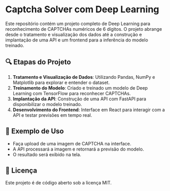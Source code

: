 # Captcha Solver com Deep Learning

Este repositório contém um projeto completo de Deep Learning para reconhecimento de CAPTCHAs numéricos de 6 dígitos. O projeto abrange desde o tratamento e visualização dos dados até a construção e implantação de uma API e um frontend para a inferência do modelo treinado.


## 🔍 Etapas do Projeto
1. **Tratamento e Visualização de Dados**: Utilizando Pandas, NumPy e Matplotlib para explorar e entender o dataset.
2. **Treinamento do Modelo**: Criado e treinado um modelo de Deep Learning com TensorFlow para reconhecer CAPTCHAs.
3. **Implantação da API**: Construção de uma API com FastAPI para disponibilizar o modelo treinado.
4. **Desenvolvimento do Frontend**: Interface em React para interagir com a API e testar previsões em tempo real.


## 📸 Exemplo de Uso
- Faça upload de uma imagem de CAPTCHA na interface.
- A API processará a imagem e retornará a previsão do modelo.
- O resultado será exibido na tela.

## 📖 Licença
Este projeto é de código aberto sob a licença MIT.


